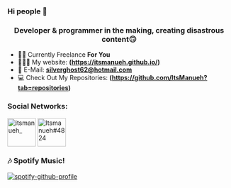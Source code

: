 ### Hi people 👋

<h3 align="center">Developer & programmer in the making, creating disastrous content🙃</h3>

- 👦🏽 Currently Freelance **For You**
- 👨🏽‍💻 My website: **(https://itsmanueh.github.io/)**
- 📧 E-Mail: **silverghost62@hotmail.com**
- 💻 Check Out My Repositories: **(https://github.com/ItsManueh?tab=repositories)**

### Social Networks:</h3>
<p align="left">
<a href="https://twitter.com/itsmanueh_" target="blank"><img align="center" src="https://cdn3.iconfinder.com/data/icons/free-social-icons/67/twitter_circle_color-512.png" alt="itsmanueh_" height="64" width="64"/></a>
<a href="https://dsc.bio/itsmanueh" target="blank"><img align="center" src="https://webstockreview.net/images/discord-icon-png.png" alt="Itsmanueh#4824" height="64" width="64"/></a>
</p>

### 🎶 Spotify Music!
[![spotify-github-profile](https://spotify-github-profile.vercel.app/api/view?uid=facinglife&cover_image=true&theme=novatorem)](https://github.com/kittinan/spotify-github-profile)
